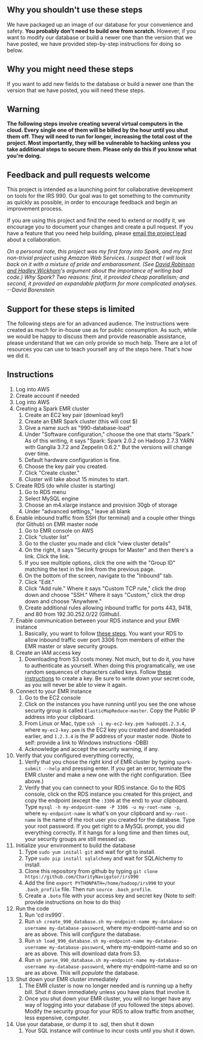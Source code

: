 ## Why you shouldn't use these steps

We have packaged up an image of our database for your convenience and safety. **You probably don't need to build one from scratch.** However, if you want to modify our database or build a newer one than the version that we have posted, we have provided step-by-step instructions for doing so below.

## Why you might need these steps

If you want to add new fields to the database or build a newer one than the version that we have posted, you will need these steps.

## Warning

**The following steps involve creating several virtual computers in the cloud. Every single one of them will be billed by the hour until you shut them off. They will need to run for longer, increasing the total cost of the project. Most importantly, they will be vulnerable to hacking unless you take additional steps to secure them. Please only do this if you know what you're doing.**

## Feedback and pull requests welcome

This project is intended as a launching point for collaborative development on tools for the IRS 990. Our goal was to get something to the community as quickly as possible, in order to encourage feedback and begin an improvement process.

If you are using this project and find the need to extend or modify it, we encourage you to document your changes and create a pull request. If you have a feature that you need help building, please [email the project lead](mailto:dborenstein@charitynavigator.org) about a collaboration.

*On a personal note, this project was my first foray into Spark, and my first non-trivial project using Amazon Web Services. I suspect that I will look back on it with a mixture of pride and embarassment. (See [David Robinson and Hadley Wickham](http://varianceexplained.org/programming/bad-code/)'s argument about the importance of writing bad code.) Why Spark? Two reasons: first, it provided cheap parallelism; and second, it provided an expandable platform for more complicated analyses. --David Borenstein*

## Support for these steps is limited

The following steps are for an advanced audience. The instructions were created as much for in-house use as for public consumption. As such, while we would be happy to discuss them and provide reasonable assistance, please understand that we can only provide so much help. There are a lot of resources you can use to teach yourself any of the steps here. That's how we did it.

## Instructions

1. Log into AWS
  1. Create account if needed
  1. Log into AWS
1. Creating a Spark EMR cluster
   1. Create an EC2 key pair (download key!)
   1. Create an EMR Spark cluster (this will cost $)
     1. Give a name such as "990-database-load"
     1. Under "Software configuration," choose the one that starts "Spark." As of this writing, it says "Spark: Spark 2.0.2 on Hadoop 2.7.3 YARN with Ganglia 3.7.2 and Zeppelin 0.6.2." But the versions will change over time.
     1. Default hardware configuration is fine.
     1. Choose the key pair you created.
     1. Click "Create cluster."
     1. Cluster will take about 15 minutes to start.
1. Create RDS (do while cluster is starting)
   1. Go to RDS menu
   1. Select MySQL engine
   1. Choose an m4.xlarge instance and provision 30gb of storage
   1. Under "advanced settings," leave all blank
1. Enable inbound traffic from SSH (for terminal) and a couple other things (for Github) on EMR master node
   1. Go to EMR console on AWS
   1. Click "cluster list"
   1. Go to the cluster you made and click "view cluster details"
   1. On the right, it says "Security groups for Master" and then there's a link. Click the link.
   1. If you see multiple options, click the one with the "Group ID" matching the text in the link from the previous page.
   1. On the bottom of the screen, navigate to the "Inbound" tab.
   1. Click "Edit."
   1. Click "Add rule." Where it says "Custom TCP rule," click the drop down and choose "SSH." Where it says "Custom," click the drop down and choose "Anywhere."
   1. Create additional rules allowing inbound traffic for ports 443, 9418, and 80 from 192.30.252.0/22 (Github).
1. Enable communication between your RDS instance and your EMR instance
   1. Basically, you want to follow [these steps](https://aws.amazon.com/premiumsupport/knowledge-center/rds-cannot-connect/). You want your RDS to allow inbound traffic over port 3306 from members of either the EMR master or slave security groups. 
1. Create an IAM access key
   1. Downloading from S3 costs money. Not much, but to do it, you have to authenticate as yourself. When doing this programatically, we use random sequences of characters called keys. Follow [these instructions](http://docs.aws.amazon.com/general/latest/gr/managing-aws-access-keys.html) to create a key. Be sure to write down your secret code, as you will never be able to view it again.
1. Connect to your EMR instance
   1. Go to the EC2 console
   1. Click on the instances you have running until you see the one whose security group is called `ElasticMapReduce-master`. Copy the Public IP address into your clipboard.
   1. From Linux or Mac, type `ssh -i my-ec2-key.pem hadoop@1.2.3.4`, where `my-ec2-key.pem` is the EC2 key you created and downloaded earlier, and `1.2.3.4` is the IP address of your master node. (Note to self: provide a link to Windows instructions -DBB)
   1. Acknowledge and accept the security warning, if any.
1. Verify that you configured everything correctly,
   1. Verify that you chose the right kind of EMR cluster by typing `spark-submit --help` and pressing enter. If you get an error, terminate the EMR cluster and make a new one with the right configuration. (See above.)
   1. Verify that you can connect to your RDS instance. Go to the RDS console, click on the RDS instance you created for this project, and copy the endpoint (except the `:3306` at the end) to your clipboard. Type `mysql -h my-endpoint-name -P 3306 -u my-root-name -p`, where `my-endpoint-name` is what's on your clipboard and `my-root-name` is the name of the root user you created for the database. Type your root password. If you get right to a MySQL prompt, you did everything correctly. If it hangs for a long time and then times out, your security groups are still messed up. 
1. Initialize your environment to build the database
   1. Type `sudo yum install git` and wait for git to install.
   1. Type `sudo pip install sqlalchemy` and wait for SQLAlchemy to install.
   1. Clone this repository from github by typing `git clone https://github.com/CharityNavigator/irs990` 
   1. Add the line `export PYTHONPATH=/home/hadoop/irs990` to your `.bash_profile` file. Then run `source .bash_profile`.
   1. Create a `.boto` file with your access key and secret key (Note to self: provide instructions on how to do this)
1. Run the code
   1. Run 'cd irs990`.
   1. Run `sh create_990_database.sh my-endpoint-name my-database-username my-database-password`, where my-endpoint-name and so on are as above. This will _configure_ the database.
   1. Run `sh load_990_database.sh my-endpoint-name my-database-username my-database-password`, where my-endpoint-name and so on are as above. This will download data from S3.
   1. Run `sh parse_990_database.sh my-endpoint-name my-database-username my-database-password`, where my-endpoint-name and so on are as above. This will _populate_ the database.  
1. Shut down your EMR cluster immediately
   1. The EMR cluster is now no longer needed and is running up a hefty bill. Shut it down immediately unless you have plans that involve it.
   1. Once you shut down your EMR cluster, you will no longer have any way of logging into your database (if you followed the steps above). Modify the security group for your RDS to allow traffic from another, less expensive, computer.
1. Use your database, or dump it to .sql, then shut it down
   1. Your SQL instance will continue to incur costs until you shut it down.

